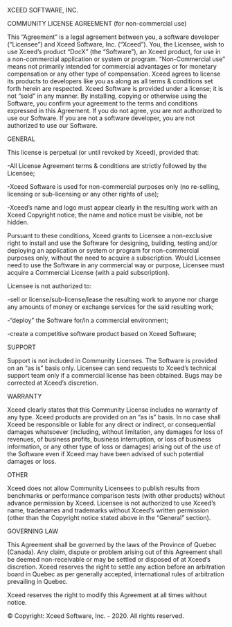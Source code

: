 XCEED SOFTWARE, INC.

COMMUNITY LICENSE AGREEMENT
(for non-commercial use)

This “Agreement” is a legal agreement between you, a software developer (“Licensee”) and Xceed Software, Inc. (“Xceed”). 
You, the Licensee, wish to use Xceed’s product “DocX” (the “Software”), an Xceed product, for use 
in a non-commercial application or system or program. “Non-Commercial use” means not primarily intended for commercial 
advantages or for monetary compensation or any other type of compensation. 
Xceed agrees to license its products to developers like you as along as all terms & conditions set forth herein are
respected. Xceed Software is provided under a license; it is not “sold” in any manner.
By installing, copying or otherwise using the Software, you confirm your agreement to the terms and conditions expressed 
in this Agreement. If you do not agree, you are not authorized to use our Software. If you are not a software developer, 
you are not authorized to use our Software.

GENERAL

This license is perpetual (or until revoked by Xceed), provided that:

-All License Agreement terms & conditions are strictly followed by the Licensee;

-Xceed Software is used for non-commercial purposes only (no re-selling, licensing or sub-licensing or any other rights 
of use);

-Xceed’s name and logo must appear clearly in the resulting work with an Xceed Copyright notice; the name and notice 
must be visible, not be hidden.

Pursuant to these conditions, Xceed grants to Licensee a non-exclusive right to install and use the Software for 
designing, building, testing and/or deploying an application or system or program for non-commercial purposes only, 
without the need to acquire a subscription. Would Licensee need to use the Software in any commercial way or purpose, 
Licensee must acquire a Commercial License (with a paid subscription).

Licensee is not authorized to:

-sell or license/sub-license/lease the resulting work to anyone nor charge any amounts of money or exchange services 
for the said resulting work;

-“deploy” the Software for/in a commercial environment;

-create a competitive software product based on Xceed Software;


SUPPORT

Support is not included in Community Licenses. The Software is provided on an “as is” basis only. Licensee can send 
requests to Xceed’s technical support team only if a commercial license has been obtained. Bugs may be corrected at 
Xceed’s discretion. 

WARRANTY 

Xceed clearly states that this Community License includes no warranty of any type. Xceed products are provided 
on an “as is” basis. In no case shall Xceed be responsible or liable for any direct or indirect, or consequential 
damages whatsoever (including, without limitation, any damages for loss of revenues, of business profits, business 
interruption, or loss of business information, or any other type of loss or damages) arising out of the use of the 
Software even if Xceed may have been advised of such potential damages or loss.

OTHER

Xceed does not allow Community Licensees to publish results from benchmarks or performance comparison tests (with 
other products) without advance permission by Xceed. Licensee is not authorized to use Xceed’s name, tradenames 
and trademarks without Xceed’s written permission (other than the Copyright notice stated above in the “General” 
section). 

GOVERNING LAW

This Agreement shall be governed by the laws of the Province of Quebec (Canada). Any claim, dispute or problem 
arising out of this Agreement shall be deemed non-receivable or may be settled or disposed of at Xceed’s discretion. 
Xceed reserves the right to settle any action before an arbitration board in Quebec as per generally accepted, 
international rules of arbitration prevailing in Quebec.       

Xceed reserves the right to modify this Agreement at all times without notice. 

© Copyright: Xceed Software, Inc. - 2020. All rights reserved.


